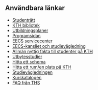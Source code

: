 ## Användbara länkar

* [Studenträtt](https://www.kth.se/student/studentliv/studentratt)
* [KTH bibliotek](https://www.kth.se/kthb)
* [Utbildningsplaner](https://www.kth.se/student/kurser/program/CDATE)
* [Programsidan](https://www.kth.se/social/program/cdate/)
* [EECS servicecenter](https://www.kth.se/eecs/kontakt/studentexpedition-och-servicecenter-1.21727)
* [EECS-kansliet och studievägledning](https://www.kth.se/student/studievagledning-kontakt/kontakt-studievagledning-pa-program-1.84623)
* [Allmän nyttig fakta till studenter på
    KTH](https://www.kth.se/student?programme=d)
* [Utbytesstudier](https://www.kth.se/student/program/utlandsstudier/utbyte?programme=d)
* [Hitta ett schema](https://www.kth.se/schema)
* [Hitta ett rum/en plats på KTH](https://www.kth.se/places)
* [Studievägledningen](https://www.kth.se/student/studievagledning-kontakt)
* [Kurskatalogen](https://www.kth.se/student/kurser/sokkurs)
* [FAQ från THS](http://ths.kth.se/contact/faq/education-and-studysocial)
